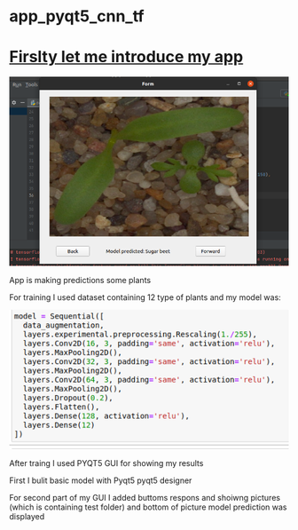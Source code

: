 # app_pyqt5_cnn_tf

# [Firslty let me introduce my app](https://www.linkedin.com/posts/tural-kerimov-aa1a22103_tensorflow-artificialintelligence-machinelearning-activity-6783459820193251329-_bT_)

![](https://github.com/tural327/app_pyqt5_cnn_tf/blob/master/result.png)

App is making predictions some plants

For training I used dataset containing 12 type of plants and my model was:

![](https://github.com/tural327/app_pyqt5_cnn_tf/blob/master/model_CNN.png)

After traing I used PYQT5 GUI for showing my results

First I bulit basic model with Pyqt5 pyqt5 designer

For second part of my GUI I added buttoms respons and shoiwng pictures (which is containing test folder) and 
bottom of picture model prediction was displayed


